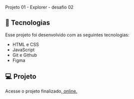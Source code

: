 Projeto 01 - Explorer - desafio 02 <br>

## 🚀 Tecnologias

Esse projeto foi desenvolvido com as seguintes tecnologias:

- HTML e CSS
- JavaScript
- Git e Github
- Figma

## 💻 Projeto


Acesse o projeto finalizado,<a href="https://KelmeCoder.github.io/Desafio-2-RocketSeat" target="blank"> online.</a>

